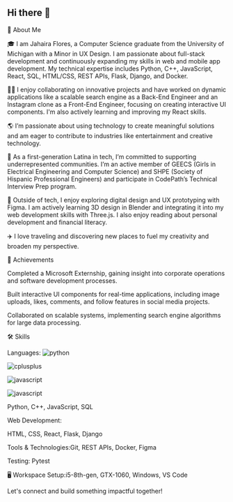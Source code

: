 ## Hi there 👋

<!--
**jflores45/jflores45** is a ✨ _special_ ✨ repository because its `README.md` (this file) appears on your GitHub profile.

Here are some ideas to get you started:

- 🔭 I’m currently working on ...
- 🌱 I’m currently learning ...
- 👯 I’m looking to collaborate on ...
- 🤔 I’m looking for help with ...
- 💬 Ask me about ...
- 📫 How to reach me: ...
- 😄 Pronouns: ...
- ⚡ Fun fact: ...
-->

🚀 About Me

🎓 I am Jahaira Flores, a Computer Science graduate from the University of Michigan with a Minor in UX Design. I am passionate about full-stack development and continuously expanding my skills in web and mobile app development. My technical expertise includes Python, C++, JavaScript, React, SQL, HTML/CSS, REST APIs, Flask, Django, and Docker.

👩‍💻 I enjoy collaborating on innovative projects and have worked on dynamic applications like a scalable search engine as a Back-End Engineer and an Instagram clone as a Front-End Engineer, focusing on creating interactive UI components. I'm also actively learning and improving my React skills.

🌎 I’m passionate about using technology to create meaningful solutions and am eager to contribute to industries like entertainment and creative technology.

🤝 As a first-generation Latina in tech, I’m committed to supporting underrepresented communities. I’m an active member of GEECS (Girls in Electrical Engineering and Computer Science) and SHPE (Society of Hispanic Professional Engineers) and participate in CodePath’s Technical Interview Prep program.

🎨 Outside of tech, I enjoy exploring digital design and UX prototyping with Figma. I am actively learning 3D design in Blender and integrating it into my web development skills with Three.js. I also enjoy reading about personal development and financial literacy.

✈️ I love traveling and discovering new places to fuel my creativity and broaden my perspective.

🏅 Achievements

Completed a Microsoft Externship, gaining insight into corporate operations and software development processes.

Built interactive UI components for real-time applications, including image uploads, likes, comments, and follow features in social media projects.

Collaborated on scalable systems, implementing search engine algorithms for large data processing.

🛠️ Skills

Languages:
![python](https://img.shields.io/badge/python-3776AB?style=for-the-badge&logo=python&logoColor=white)

![cplusplus](https://img.shields.io/badge/cplusplus-000000?style=for-the-badge&logo=C++&logoColor=white)

![javascript](https://img.shields.io/badge/javascript-#F7DF1E?style=for-the-badge&logo=Javascript&logoColor=white)

![javascript](https://img.shields.io/badge/javascript-#F7DF1E?style=for-the-badge&logo=Javascript&logoColor=white)


Python, C++, JavaScript, SQL

Web Development:

HTML, CSS, React, Flask, Django

Tools & Technologies:Git, REST APIs, Docker, Figma

Testing: Pytest

🖥️ Workspace Setup:i5-8th-gen, GTX-1060, Windows, VS Code

Let's connect and build something impactful together!
